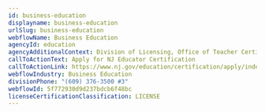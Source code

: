 ```yaml
---
id: business-education
displayname: business-education
urlSlug: business-education
webflowName: Business Education
agencyId: education
agencyAdditionalContext: Division of Licensing, Office of Teacher Certification and Academic Credentials
callToActionText: Apply for NJ Educator Certification
callToActionLink: https://www.nj.gov/education/certification/apply/index.shtml
webflowIndustry: Business Education
divisionPhone: "(609) 376-3500 #3"
webflowId: 5f772930d9d237bdcb6f48bc
licenseCertificationClassification: LICENSE
---
```

